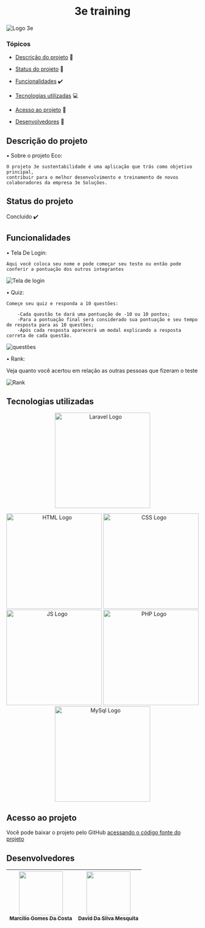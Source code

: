 <h1 align="center"> 3e training </h1>

![Logo 3e](https://user-images.githubusercontent.com/72000036/203910403-abe8e53b-7605-4c0d-83f5-9d0ff0fb02ec.png)

### Tópicos 

- [Descrição do projeto](#descrição-do-projeto) :page_with_curl:	

- [Status do projeto](#status-do-projeto) :construction:

- [Funcionalidades](#funcionalidades) :heavy_check_mark: 

- [Tecnologias utilizadas](#tecnologias-utilizadas) :computer:

- [Acesso ao projeto](#acesso-ao-projeto) :door:

- [Desenvolvedores](#desenvolvedores) :bust_in_silhouette:

## Descrição do projeto 

<p align="justify">
• Sobre o projeto Eco:

    O projeto 3e sustentabilidade é uma aplicação que trás como objetivo principal, 
    contribuir para o melhor desenvolvimento e treinamento de novos colaboradores da empresa 3e Soluções.
    
## Status do projeto

Concluido :heavy_check_mark: 

## Funcionalidades
• Tela De Login:

    Aqui você coloca seu nome e pode começar seu teste ou então pode conferir a pontuação dos outros integrantes 
    
![Tela de login](https://user-images.githubusercontent.com/72000036/203910147-090327ce-1fc0-4688-9fea-08ff29ed790a.png)

• Quiz:

    Começe seu quiz e responda a 10 questões:
    
        -Cada questão te dará uma pontuação de -10 ou 10 pontos;
        -Para a pontuação final será considerado sua pontuação e seu tempo de resposta para as 10 questões;
        -Após cada resposta aparecerá um modal explicando a resposta correta de cada questão.

![questões](https://user-images.githubusercontent.com/72000036/203912364-e004d9fc-c6b0-43c4-8aa2-fe47cb3e9b84.png)

• Rank:

   Veja quanto você acertou em relação as outras pessoas que fizeram o teste
    
 ![Rank](https://user-images.githubusercontent.com/72000036/203915150-daecb9da-1061-448f-908b-5ee4e6a8878a.png)

## Tecnologias utilizadas


<p align="center"><a href="https://laravel.com" target="_blank"><img src="https://raw.githubusercontent.com/laravel/art/master/logo-lockup/5%20SVG/2%20CMYK/1%20Full%20Color/laravel-logolockup-cmyk-red.svg" width="250" alt="Laravel Logo"></a></p>


<p align="center">
<a target="_blank"><img src="https://user-images.githubusercontent.com/72000036/200197073-4f17698d-0fc4-4a91-9946-8220b348f8f7.png" width="250" alt="HTML Logo"></a>
<a target="_blank"><img src="https://user-images.githubusercontent.com/72000036/200197158-04da38ca-6748-48fb-9172-b5e80731adf1.png" width="250" alt="CSS Logo"</a>
<a target="_blank"><img src="https://user-images.githubusercontent.com/72000036/200196621-7b6abced-127b-416f-8334-0136971aab17.png" width="250" alt="JS Logo"></a>
<a target="_blank"><img src="https://user-images.githubusercontent.com/72000036/200196209-2795b7ba-7f5e-45b3-87f5-889c9bcbc75b.png" width="250" alt="PHP Logo"></a>
<a target="_blank"><img src="https://user-images.githubusercontent.com/72000036/200196760-a03380c2-a2a6-4453-b2da-f5d6b3c58420.png" width="250" alt="MySql Logo"></a></p>



## Acesso ao projeto

Você pode baixar o projeto pelo GitHub [acessando o código fonte do projeto](https://github.com/Marcilio128/3e-Sustentabilidade)

## Desenvolvedores
<div align="center">
    
| [<img src="https://user-images.githubusercontent.com/72000036/200197570-295b525d-cf70-4a0a-8c02-fa4d12b147ab.jpg" width=115><br><sub>Marcílio Gomes Da Costa</sub>](https://github.com/Marcilio128) | [<img src="https://user-images.githubusercontent.com/72000036/200199101-707e74fd-576c-44cd-9e69-69c90768e35a.jpg" width=115><br><sub>David Da Silva Mesquita</sub>](https://github.com/DavidMes17)  |
| :---: | :---: 

